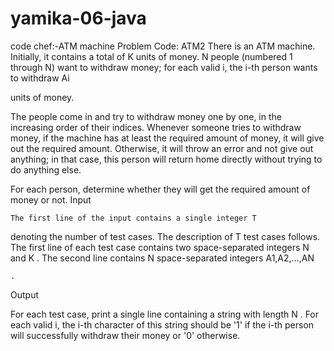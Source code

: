 # yamika-06-java
code chef:-ATM machine
Problem Code: ATM2
There is an ATM machine. Initially, it contains a total of K units of money. N people (numbered 1 through N) want to withdraw money; for each valid i, the i-th person wants to withdraw Ai

units of money.

The people come in and try to withdraw money one by one, in the increasing order of their indices. Whenever someone tries to withdraw money, if the machine has at least the required amount of money, it will give out the required amount. Otherwise, it will throw an error and not give out anything; in that case, this person will return home directly without trying to do anything else.

For each person, determine whether they will get the required amount of money or not.
Input

    The first line of the input contains a single integer T

denoting the number of test cases. The description of T
test cases follows.
The first line of each test case contains two space-separated integers N
and K
.
The second line contains N
space-separated integers A1,A2,…,AN

    .

Output

For each test case, print a single line containing a string with length N
. For each valid i, the i-th character of this string should be '1' if the i-th person will successfully withdraw their money or '0' otherwise.
